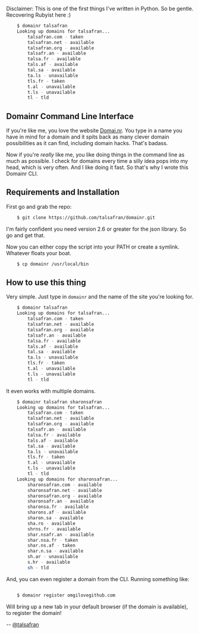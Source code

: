 Disclaimer: This is one of the first things I've written in Python. So be gentle. Recovering Rubyist here :)

```bash
    $ domainr talsafran
    Looking up domains for talsafran...
        talsafran.com - taken
        talsafran.net - available
        talsafran.org - available
        talsafr.an - available
        talsa.fr - available
        tals.af - available
        tal.sa - available
        ta.ls - unavailable
        tls.fr - taken
        t.al - unavailable
        t.ls - unavailable
        tl - tld
```

## Domainr Command Line Interface
If you're like me, you love the website [Domai.nr](http://domai.nr). You type in a name you have in mind for a domain and it spits back as many clever domain possibilities as it can find, including domain hacks. That's badass.

Now if you're *really* like me, you like doing things in the command line as much as possible. I check for domains every time a silly idea pops into my head, which is very often. And I like doing it fast. So that's why I wrote this Domainr CLI.

## Requirements and Installation
First go and grab the repo:

```bash
    $ git clone https://github.com/talsafran/domainr.git
```

I'm fairly confident you need version 2.6 or greater for the json library. So go and get that.

Now you can either copy the script into your PATH or create a symlink. Whatever floats your boat.

```bash
    $ cp domainr /usr/local/bin
```

## How to use this thing
Very simple. Just type in ``domainr`` and the name of the site you're looking for.

```bash
    $ domainr talsafran
    Looking up domains for talsafran...
        talsafran.com - taken
        talsafran.net - available
        talsafran.org - available
        talsafr.an - available
        talsa.fr - available
        tals.af - available
        tal.sa - available
        ta.ls - unavailable
        tls.fr - taken
        t.al - unavailable
        t.ls - unavailable
        tl - tld
```

It even works with multiple domains.

```bash
    $ domainr talsafran sharonsafran
    Looking up domains for talsafran...
        talsafran.com - taken
        talsafran.net - available
        talsafran.org - available
        talsafr.an - available
        talsa.fr - available
        tals.af - available
        tal.sa - available
        ta.ls - unavailable
        tls.fr - taken
        t.al - unavailable
        t.ls - unavailable
        tl - tld
    Looking up domains for sharonsafran...
        sharonsafran.com - available
        sharonsafran.net - available
        sharonsafran.org - available
        sharonsafr.an - available
        sharonsa.fr - available
        sharons.af - available
        sharon.sa - available
        sha.ro - available
        shrns.fr - available
        shar.nsafr.an - available
        shar.nsa.fr - taken
        shar.ns.af - taken
        shar.n.sa - available
        sh.ar - unavailable
        s.hr - available
        sh - tld
```

And, you can even register a domain from the CLI. Running something like:

```bash

    $ domainr register omgilovegithub.com

```

Will bring up a new tab in your default browser (if the domain is available), to register the domain!

-- [@talsafran](http://twitter.com/talsafran)
